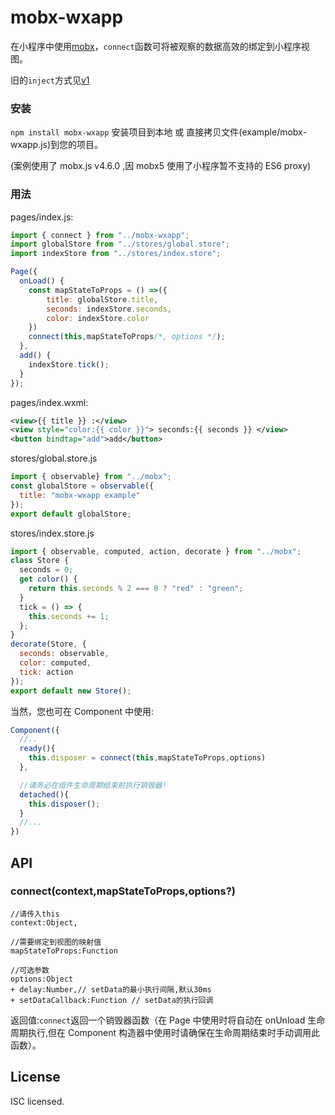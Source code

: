 # mobx-wxapp

在小程序中使用[mobx](https://github.com/mobxjs/mobx)，`connect`函数可将被观察的数据高效的绑定到小程序视图。

旧的`inject`方式见[v1](https://github.com/b5156/mobx-wxapp/tree/v1)

### 安装

`npm install mobx-wxapp` 安装项目到本地 或 直接拷贝文件(example/mobx-wxapp.js)到您的项目。

(案例使用了 mobx.js v4.6.0 ,因 mobx5 使用了小程序暂不支持的 ES6 proxy)

### 用法

pages/index.js:

```JavaScript
import { connect } from "../mobx-wxapp";
import globalStore from "../stores/global.store";
import indexStore from "../stores/index.store";

Page({
  onLoad() {
    const mapStateToProps = () =>({
        title: globalStore.title,
        seconds: indexStore.seconds,
        color: indexStore.color
    })
    connect(this,mapStateToProps/*, options */);
  },
  add() {
    indexStore.tick();
  }
});
```
pages/index.wxml:

```xml
<view>{{ title }} :</view>
<view style="color:{{ color }}"> seconds:{{ seconds }} </view>
<button bindtap="add">add</button>
```
stores/global.store.js

```JavaScript
import { observable} from "../mobx";
const globalStore = observable({
  title: "mobx-wxapp example"
});
export default globalStore;
```

stores/index.store.js

```JavaScript
import { observable, computed, action, decorate } from "../mobx";
class Store {
  seconds = 0;
  get color() {
    return this.seconds % 2 === 0 ? "red" : "green";
  }
  tick = () => {
    this.seconds += 1;
  };
}
decorate(Store, {
  seconds: observable,
  color: computed,
  tick: action
});
export default new Store();
```



当然，您也可在 Component 中使用:

```JavaScript
Component({
  //..
  ready(){
    this.disposer = connect(this,mapStateToProps,options)
  },

  //请务必在组件生命周期结束前执行销毁器!
  detached(){
    this.disposer();
  }
  //...
})
```

## API

### connect(context,mapStateToProps,options?)
```
//请传入this
context:Object,

//需要绑定到视图的映射值
mapStateToProps:Function 

//可选参数
options:Object
+ delay:Number,// setData的最小执行间隔,默认30ms
+ setDataCallback:Function // setData的执行回调
```
返回值:`connect`返回一个销毁器函数（在 Page 中使用时将自动在 onUnload 生命周期执行,但在 Component 构造器中使用时请确保在生命周期结束时手动调用此函数）。

## License

ISC licensed.
